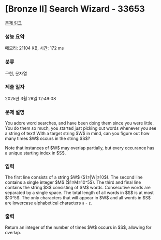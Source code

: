 # [Bronze II] Search Wizard - 33653 

[문제 링크](https://www.acmicpc.net/problem/33653) 

### 성능 요약

메모리: 21104 KB, 시간: 172 ms

### 분류

구현, 문자열

### 제출 일자

2025년 3월 26일 12:49:08

### 문제 설명

<p>You adore word searches, and have been doing them since you were little. You do them so much, you started just picking out words whenever you see a string of text! With a target string $W$ in mind, can you figure out how many times $W$ occurs in the string $S$?</p>

<p>Note that instances of $W$ may overlap partially, but every occurance has a unique starting index in $S$.</p>

### 입력 

 <p>The first line consists of a string $W$ ($1≤|W|≤10$). The second line contains a single integer $M$ ($1≤M≤10^5$). The third and final line contains the string $S$ consisting of $M$ words. Consecutive words are separated by a single space. The total length of all words in $S$ is at most $10^5$. The only characters that will appear in $W$ and all words in $S$ are lowercase alphabetical characters <code>a</code> - <code>z</code>.</p>

### 출력 

 <p>Return an integer of the number of times $W$ occurs in $S$, allowing for overlap.</p>

